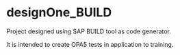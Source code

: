 # designOne_BUILD

Project designed using SAP BUILD tool as code generator.

It is intended to create OPA5 tests in application to training.